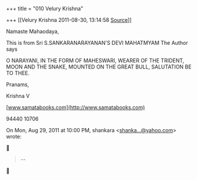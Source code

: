 +++
title = "010 Velury Krishna"

+++
[[Velury Krishna	2011-08-30, 13:14:58 [Source](https://groups.google.com/g/samskrita/c/gfIP2Un4LmE)]]



Namaste Mahaodaya,

This is from Sri S.SANKARANARAYANAN'S DEVI MAHATMYAM The Author says

O NARAYANI, IN THE FORM OF MAHESWARI, WEARER OF THE TRIDENT, MOON AND THE SNAKE, MOUNTED ON THE GREAT BULL, SALUTATION BE TO THEE.

Pranams,

Krishna V

[www.samatabooks.com](http://www.samatabooks.com)

94440 10706  
  

On Mon, Aug 29, 2011 at 10:00 PM, shankara \<[shanka...@yahoo.com]()\> wrote:  



> --  




